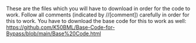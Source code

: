 These are the files which you will have to download in order for the code to work. 
Follow all comments (indicated by //[comment]) carefully in order for this to work.
You have to download the base code for this to work as well:
https://github.com/K50BML/Base-Code-for-Bypass/blob/main/Base%20Code.html
